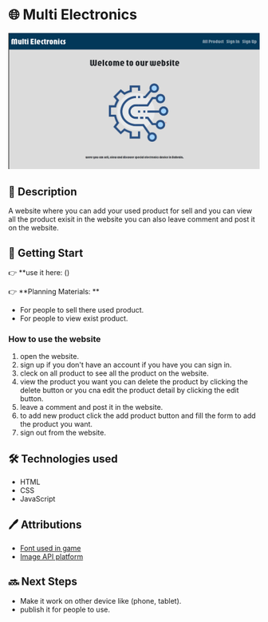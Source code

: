 # 🌐 Multi Electronics 
![project-picture](./public/asset%20/project-picture.png)

## 📖 Description
A website where you can add your used product for sell and you can view all the product exisit in the website you can also leave comment and post it on the website.

## 🚀 Getting Start

👉 **use it here: ()

👉 **Planning Materials: **
- For people to sell there used product.
- For people to view exist product.

### How to use the website
1. open the website.
2. sign up if you don't have an account if you have you can sign in.
3. cleck on all product to see all the product on the website.
4. view the product you want you can delete the product by clicking the delete button or you cna edit the product detail by clicking the edit button.
5. leave a comment and post it in the website.
6. to add new product click the add product button and fill the form to add the product you want.
7. sign out from the website.

## 🛠️ Technologies used
- HTML
- CSS
- JavaScript

## 🖊️ Attributions
- [Font used in game](https://fonts.google.com/)
- [Image API platform](https://cloudinary.com/)

## 🔜 Next Steps
- Make it work on other device like (phone, tablet).
- publish it for people to use.
